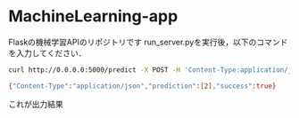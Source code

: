 # MachineLearning-app

Flaskの機械学習APIのリポジトリです
run_server.pyを実行後，以下のコマンドを入力してください．

```bash
curl http://0.0.0.0:5000/predict -X POST -H 'Content-Type:application/json' -d '{"feature":[1, 1, 1, 1]}'
```
```bash
{"Content-Type":"application/json","prediction":[2],"success":true}
```
これが出力結果
